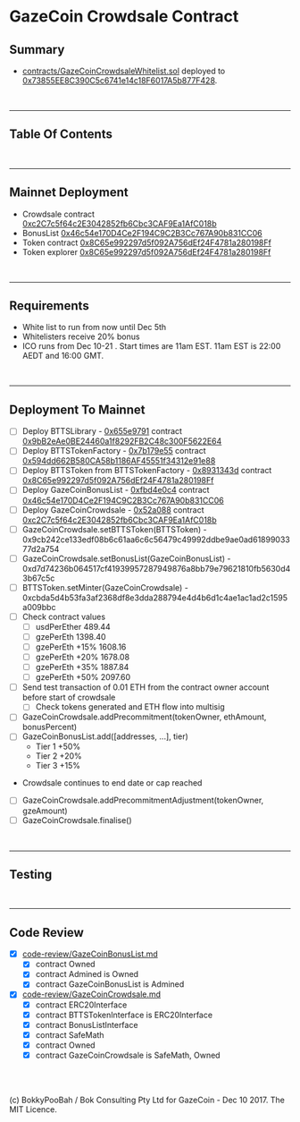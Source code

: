 # GazeCoin Crowdsale Contract

## Summary

* [contracts/GazeCoinCrowdsaleWhitelist.sol](contracts/GazeCoinCrowdsaleWhitelist.sol) deployed to [0x73855EE8C390C5c6741e14c18F6017A5b877F428](https://etherscan.io/address/0x73855ee8c390c5c6741e14c18f6017a5b877f428#code).

<br />

<hr />

## Table Of Contents

<br />

<hr />

## Mainnet Deployment

* Crowdsale contract [0xc2C7c5f64c2E3042852fb6Cbc3CAF9Ea1AfC018b](https://etherscan.io/address/0xc2C7c5f64c2E3042852fb6Cbc3CAF9Ea1AfC018b)
* BonusList [0x46c54e170D4Ce2F194C9C2B3Cc767A90b831CC06](https://etherscan.io/address/0x46c54e170D4Ce2F194C9C2B3Cc767A90b831CC06)
* Token contract [0x8C65e992297d5f092A756dEf24F4781a280198Ff](https://etherscan.io/address/0x8C65e992297d5f092A756dEf24F4781a280198Ff)
* Token explorer [0x8C65e992297d5f092A756dEf24F4781a280198Ff](https://etherscan.io/token/0x8C65e992297d5f092A756dEf24F4781a280198Ff)

<br />

<hr />

## Requirements

* White list to run from now until Dec 5th
* Whitelisters receive 20% bonus
* ICO runs from Dec 10-21 . Start times are 11am EST. 11am EST is 22:00 AEDT and 16:00 GMT.

<br />

<hr />

## Deployment To Mainnet

* [ ] Deploy BTTSLibrary - [0x655e9791](https://etherscan.io/tx/0x655e97912f8b1a0778897f46bc0e366f4029bbdb8ede92aa25ad14b71d8982b7) contract [0x9bB2eAe0BE24460a1f8292FB2C48c300F5622E64](https://etherscan.io/address/0x9bb2eae0be24460a1f8292fb2c48c300f5622e64)
* [ ] Deploy BTTSTokenFactory - [0x7b179e55](https://etherscan.io/tx/0x7b179e5557202390c481c4523424054085a25d5f3908d38cedf4acba7fda6c88) contract [0x594dd662B580CA58b1186AF45551f34312e91e88](https://etherscan.io/address/0x594dd662b580ca58b1186af45551f34312e91e88)
* [ ] Deploy BTTSToken from BTTSTokenFactory - [0x8931343d](https://etherscan.io/tx/0x8931343d0b2bc0791f5e7ce23f5ae538463233ac953b14bbb3ae847bfce75d75) contract [0x8C65e992297d5f092A756dEf24F4781a280198Ff](https://etherscan.io/address/0x8C65e992297d5f092A756dEf24F4781a280198Ff)
* [ ] Deploy GazeCoinBonusList - [0xfbd4e0c4](https://etherscan.io/tx/0xfbd4e0c42787aea99db1c270cdcfdc25558a3217530a072c21c93cee24462a84) contract [0x46c54e170D4Ce2F194C9C2B3Cc767A90b831CC06](https://etherscan.io/address/0x46c54e170D4Ce2F194C9C2B3Cc767A90b831CC06)
* [ ] Deploy GazeCoinCrowdsale - [0x52a088](https://etherscan.io/tx/0x52a088e7fea4ad19495268e8bad7e5092d2f715896f204c7edcf023c7967b0c0) contract [0xc2C7c5f64c2E3042852fb6Cbc3CAF9Ea1AfC018b](https://etherscan.io/address/0xc2C7c5f64c2E3042852fb6Cbc3CAF9Ea1AfC018b)
* [ ] GazeCoinCrowdsale.setBTTSToken(BTTSToken) - 0x9cb242ce133edf08b6c61aa6c6c56479c49992ddbe9ae0ad6189903377d2a754
* [ ] GazeCoinCrowdsale.setBonusList(GazeCoinBonusList) - 0xd7d74236b064517cf41939957287949876a8bb79e79621810fb5630d43b67c5c
* [ ] BTTSToken.setMinter(GazeCoinCrowdsale) - 0xcbda5d4b53fa3af2368df8e3dda288794e4d4b6d1c4ae1ac1ad2c1595a009bbc
* [ ] Check contract values
  * [ ] usdPerEther 489.44
  * [ ] gzePerEth 1398.40
  * [ ] gzePerEth +15% 1608.16
  * [ ] gzePerEth +20% 1678.08
  * [ ] gzePerEth +35% 1887.84
  * [ ] gzePerEth +50% 2097.60
* [ ] Send test transaction of 0.01 ETH from the contract owner account before start of crowdsale
  * [ ] Check tokens generated and ETH flow into multisig
* [ ] GazeCoinCrowdsale.addPrecommitment(tokenOwner, ethAmount, bonusPercent)
* [ ] GazeCoinBonusList.add([addresses, ...], tier)
  * Tier 1 +50%
  * Tier 2 +20%
  * Tier 3 +15%
* Crowdsale continues to end date or cap reached
* [ ] GazeCoinCrowdsale.addPrecommitmentAdjustment(tokenOwner, gzeAmount)
* [ ] GazeCoinCrowdsale.finalise()

<br />

<hr />

## Testing

<br />

<hr />

## Code Review

* [x] [code-review/GazeCoinBonusList.md](code-review/GazeCoinBonusList.md)
  * [x] contract Owned
  * [x] contract Admined is Owned
  * [x] contract GazeCoinBonusList is Admined
* [x] [code-review/GazeCoinCrowdsale.md](code-review/GazeCoinCrowdsale.md)
  * [x] contract ERC20Interface
  * [x] contract BTTSTokenInterface is ERC20Interface
  * [x] contract BonusListInterface
  * [x] contract SafeMath
  * [x] contract Owned
  * [x] contract GazeCoinCrowdsale is SafeMath, Owned

<br />

<br />

(c) BokkyPooBah / Bok Consulting Pty Ltd for GazeCoin - Dec 10 2017. The MIT Licence.
